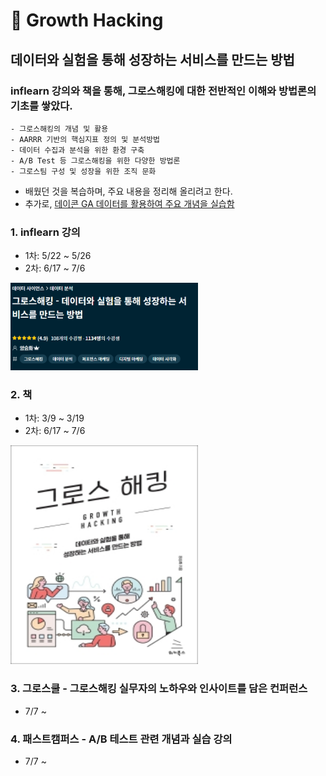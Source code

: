 # :seedling: Growth Hacking

## 데이터와 실험을 통해 성장하는 서비스를 만드는 방법
### inflearn 강의와 책을 통해, 그로스해킹에 대한 전반적인 이해와 방법론의 기초를 쌓았다.
	- 그로스해킹의 개념 및 활용
	- AARRR 기반의 핵심지표 정의 및 분석방법
	- 데이터 수집과 분석을 위한 환경 구축
	- A/B Test 등 그로스해킹을 위한 다양한 방법론
	- 그로스팀 구성 및 성장을 위한 조직 문화

- 배웠던 것을 복습하며, 주요 내용을 정리해 올리려고 한다.
- 추가로, [데이콘 GA 데이터를 활용하여 주요 개념을 실습함](https://github.com/ssujeong/User_Acquisition-Retention)

### 1. inflearn 강의
- 1차: 5/22 ~ 5/26
- 2차: 6/17 ~ 7/6
<img src="./image/inflearn_growth_hacking_header.PNG" width="300">

### 2. 책
- 1차: 3/9 ~ 3/19
- 2차: 6/17 ~ 7/6
<img src="./image/book_growth_hacking.jpg" width="300" height="350">

### 3. 그로스쿨 - 그로스해킹 실무자의 노하우와 인사이트를 담은 컨퍼런스
- 7/7 ~

### 4. 패스트캠퍼스 - A/B 테스트 관련 개념과 실습 강의
- 7/7 ~

